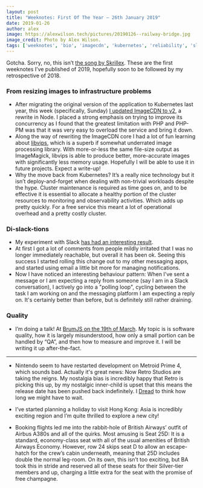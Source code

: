 ```yaml
---
layout: post
title: "Weeknotes: First Of The Year — 26th January 2019"
date: 2019-01-26
author: alex
image: https://alexwilson.tech/pictures/20190126--railway-bridge.jpg
image_credit: Photo by Alex Wilson.
tags: ['weeknotes', 'bio', 'imagecdn', 'kubernetes', 'reliability', 'slack', 'metroid', 'software-quality']
---
```


Gotcha. Sorry, no, this isn’t [the song by Skrillex](https://www.youtube.com/watch?v=2cXDgFwE13g). These are the first weeknotes I’ve published of 2019, hopefully soon to be followed by my retrospective of 2018.

### From resizing images to infrastructure problems
- After migrating the original version of the application to Kubernetes last year, this week (specifically, Sunday) [I updated ImageCDN to v2](https://github.com/imagecdn/imagecdn/blob/master/CHANGELOG.md), a rewrite in Node. I placed a strong emphasis on trying to improve its concurrency as I found that the greatest limitation with PHP and PHP-PM was that it was very easy to overload the service and bring it down. 
- Along the way of rewriting the ImageCDN core I had a lot of fun learning about [libvips](https://jcupitt.github.io/libvips/), which is a superb if somewhat underrated image processing library. With more-or-less the same file-size output as ImageMagick, libvips is able to produce better, more-accurate images with significantly less memory usage. Hopefully I will be able to use it in future projects. Expect a write-up!
- Why the move back from Kubernetes?  It’s a really nice technology but it isn’t deploy-and-forget when dealing with non-trivial workloads despite the hype. Cluster maintenance is required as time goes on, and to be effective it is essential to allocate a healthy portion of the cluster resources to monitoring and observability activities. Which adds up pretty quickly. For a free service this meant a lot of operational overhead and a pretty costly cluster.

### Di-slack-tions
- My experiment with Slack [has had an interesting result](https://twitter.com/antoligy/status/1088183564770992135).
- At first I got a lot of comments from people mildly irritated that I was no longer immediately reachable, but overall it has been ok. Seeing this success I started rolling this change out to my other messaging apps, and started using email a little bit more for managing notifications.
- Now I have noticed an interesting behaviour pattern: When I've sent a message or I am expecting a reply from someone (say I am in a Slack conversation), I actively go into a "polling loop", cycling between the task I am working on and the messaging platform I am expecting a reply on. It's certainly better than before, but is definitely still rather draining.

### Quality
- I’m doing a talk! At [BrumJS on the 19th of March](https://www.meetup.com/meetup-group-MzfqIqCy/events/fppxlqyzfbzb/). My topic is is software quality, how it is largely misunderstood, how only a small portion can be handled by “QA”, and then how to measure and improve it. I will be writing it up after-the-fact.

---

- Nintendo seem to have restarted development on Metroid Prime 4, which sounds bad. Actually it's great news: Now Retro Studios are taking the reigns. My nostalgia bias is incredibly happy that Retro is picking this up, by my nostalgic inner-child is upset that this means the release date has been pushed back indefinitely. I [Dread](https://en.wikipedia.org/wiki/Metroid_Dread) to think how long we might have to wait.

- I’ve started planning a holiday to visit Hong Kong: Asia is incredibly exciting region and I’m quite thrilled to explore a new city!
- Booking flights led me into the rabbit-hole of British Airways’ outfit of Airbus A380s and all of the quirks. Most amusing is Seat 25D: It is a standard, economy-class seat with all of the usual amenities of British Airways Economy. However, row 24 skips seat D to allow an escape-hatch for the crew’s cabin underneath, meaning that 25D includes double the normal leg-room. On its own, this isn’t too exciting, but BA took this in stride and reserved all of these seats for their Silver-tier members and up, charging a little extra for the seat with the promise of free champagne.